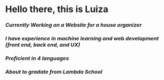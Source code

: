 # Hello there, this is Luiza
### *Currently Working on a Website for a house organizer*
### *I have experience in machine learning and web development (front end, back end, and UX)*
### *Proficient in 4 languages*
### *About to gradate from Lambda School*

<!--
**lncpadawan/lncpadawan** is a ✨ _special_ ✨ repository because its `README.md` (this file) appears on your GitHub profile.

Here are some ideas to get you started:

- 🔭 I’m currently working on ...
- 🌱 I’m currently learning ...
- 👯 I’m looking to collaborate on ...
- 🤔 I’m looking for help with ...
- 💬 Ask me about ...
- 📫 How to reach me: ...
- 😄 Pronouns: ...
- ⚡ Fun fact: ...
-->
